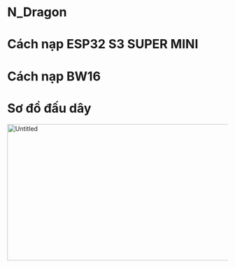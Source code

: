# N_Dragon

# Cách nạp ESP32 S3 SUPER MINI

# Cách nạp BW16 

# Sơ đồ đấu dây
<img width="564" height="312" alt="Untitled" src="https://github.com/user-attachments/assets/a299b6de-b1b9-482a-a509-d36058006d00" />
